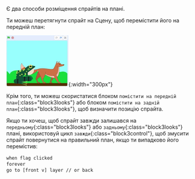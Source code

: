 Є два способи розміщення спрайтів на плані.

Ти можеш перетягнути спрайт на Сцену, щоб перемістити його на передній план:

![Перетягни спрайт на Сцену, щоб перемістити його на передній план, потім перетягни інший спрайт на Сцену, щоб перемістити його на передній план.](images/drag-sprite-change-layers.gif){:width="300px"}

Крім того, ти можеш скористатися блоком `помістити на передній план`{:class="block3looks"} або блоком `помістити на задній план`{:class="block3looks"}, щоб визначити позицію спрайта.

Якщо ти хочеш, щоб спрайт завжди залишався на `передньому`{:class="block3looks"} або `задньому`{:class="block3looks"} плані, використовуй цикл `завжди`{:class="block3control"}, щоб змусити спрайт повернутися на правильний план, якщо ти випадково його перемістив:

```blocks3
when flag clicked
forever
go to [front v] layer // or back
```
